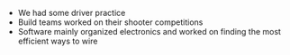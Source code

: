 <!--t November 17, 2019 t-->

 - We had some driver practice
 - Build teams worked on their shooter competitions
 - Software mainly organized electronics and worked on finding the most efficient ways to wire
